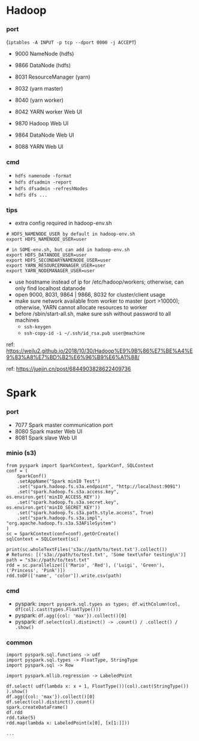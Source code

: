 # Hadoop

### port

(`iptables -A INPUT -p tcp --dport 0000 -j ACCEPT`)

- 9000 NameNode (hdfs)
- 9866 DataNode (hdfs)
- 8031 ResourceManager (yarn)
- 8032 (yarn master)
- 8040 (yarn worker)

- 8042 YARN worker Web UI
- 9870 Hadoop Web UI
- 9864 DataNode Web UI
- 8088 YARN Web UI

### cmd

- `hdfs namenode -format`
- `hdfs dfsadmin -report`
- `hdfs dfsadmin -refreshNodes`
- `hdfs dfs ...`

### tips

- extra config required in hadoop-env.sh

```
# HDFS_NAMENODE_USER by default in hadoop-env.sh
export HDFS_NAMENODE_USER=user

# in SOME-env.sh, but can add in hadoop-env.sh
export HDFS_DATANODE_USER=user
export HDFS_SECONDARYNAMENODE_USER=user
export YARN_RESOURCEMANAGER_USER=user
export YARN_NODEMANAGER_USER=user
```

- use hostname instead of ip for /etc/hadoop/workers; otherwise, can only find localhost datanode
- open 9000, 8031, 9864 | 9866, 8032 for cluster/client usage
- make sure network available from worker to master (port >10000); otherwise, YARN cannot allocate resources to worker
- before /sbin/start-all.sh, make sure ssh without password to all machines
   - `ssh-keygen`
   - `ssh-copy-id -i ~/.ssh/id_rsa.pub user@machine`

ref: https://weilu2.github.io/2018/10/30/Hadoop%E9%9B%86%E7%BE%A4%E9%83%A8%E7%BD%B2%E6%96%B9%E6%A1%88/

ref: https://juejin.cn/post/6844903828622409736


# Spark

### port

- 7077 Spark master communication port
- 8080 Spark master Web UI
- 8081 Spark slave Web UI

### minio (s3)

```
from pyspark import SparkContext, SparkConf, SQLContext
conf = (
    SparkConf()
    .setAppName("Spark minIO Test")
    .set("spark.hadoop.fs.s3a.endpoint", "http://localhost:9091")
    .set("spark.hadoop.fs.s3a.access.key", os.environ.get('minIO_ACCESS_KEY'))
    .set("spark.hadoop.fs.s3a.secret.key", os.environ.get('minIO_SECRET_KEY'))
    .set("spark.hadoop.fs.s3a.path.style.access", True)
    .set("spark.hadoop.fs.s3a.impl", "org.apache.hadoop.fs.s3a.S3AFileSystem")
)
sc = SparkContext(conf=conf).getOrCreate()
sqlContext = SQLContext(sc)

print(sc.wholeTextFiles('s3a://path/to/test.txt').collect())
# Returns: [('s3a://path/to/test.txt', 'Some text\nfor testing\n')]
path = "s3a://path/to/test.txt"
rdd = sc.parallelize([('Mario', 'Red'), ('Luigi', 'Green'), ('Princess', 'Pink')])
rdd.toDF(['name', 'color']).write.csv(path)
```

### cmd

- pyspark: `import pyspark.sql.types as types; df.withColumn(col, df[col].cast(types.FloatType()))`
- pyspark: `df.agg({col: 'max'}).collect()[0]`
- pyspark: `df.select(col).distinct() -> .count() / .collect() / .show()`

### common

```
import pyspark.sql.functions -> udf
import pyspark.sql.types -> FloatType, StringType
import pyspark.sql -> Row

import pyspark.mllib.regression -> LabeledPoint

df.select( udf(lambda x: x + 1, FloatType())(col).cast(StringType()) ).show()
df.agg({col: 'max'}).collect()[0]
df.select(col).distinct().count()
spark.createDataFrame()
df.rdd
rdd.take(5)
rdd.map(lambda x: LabeledPoint(x[0], [x[1:]]))

...
```
